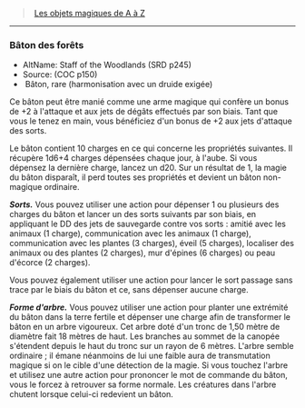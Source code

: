 ﻿---
!MagicItem
Type: Bâton
Rarity: rare
Attunement: harmonisation avec un druide exigée
Id: magicitems_az_hd.md#bâton-des-forêts
ParentLink: magicitems_az_hd.md#les-objets-magiques-de-a-à-z
Name: Bâton des forêts
ParentName: Les objets magiques de A à Z
NameLevel: 3
AltName: Staff of the Woodlands (SRD p245)
Source: (COC p150)
Attributes:
  Name: Bâton des forêts
  Markdown: >+
    ### <!--Name-->Bâton des forêts<!--/Name-->


    - AltName: <!--AltName-->Staff of the Woodlands (SRD p245)<!--/AltName-->

    - Source: <!--Source-->(COC p150)<!--/Source-->

    -  <!--Type-->Bâton<!--/Type-->, <!--Rarity-->rare<!--/Rarity--> (<!--Attunement-->harmonisation avec un druide exigée<!--/Attunement-->)


    Ce bâton peut être manié comme une arme magique qui confère un bonus de +2 à l'attaque et aux jets de dégâts effectués par son biais. Tant que vous le tenez en main, vous bénéficiez d'un bonus de +2 aux jets d'attaque des sorts.


    Le bâton contient 10 charges en ce qui concerne les propriétés suivantes. Il récupère 1d6+4 charges dépensées chaque jour, à l'aube. Si vous dépensez la dernière charge, lancez un d20. Sur un résultat de 1, la magie du bâton disparaît, il perd toutes ses propriétés et devient un bâton non-magique ordinaire.


    **_Sorts._** Vous pouvez utiliser une action pour dépenser 1 ou plusieurs des charges du bâton et lancer un des sorts suivants par son biais, en appliquant le DD des jets de sauvegarde contre vos sorts : amitié avec les animaux (1 charge), communication avec les animaux (1 charge), communication avec les plantes (3 charges), éveil (5 charges), localiser des animaux ou des plantes (2 charges), mur d'épines (6 charges) ou peau d'écorce (2 charges).


    Vous pouvez également utiliser une action pour lancer le sort passage sans trace par le biais du bâton et ce, sans dépenser aucune charge.


    **_Forme d'arbre._** Vous pouvez utiliser une action pour planter une extrémité du bâton dans la terre fertile et dépenser une charge afin de transformer le bâton en un arbre vigoureux. Cet arbre doté d'un tronc de 1,50 mètre de diamètre fait 18 mètres de haut. Les branches au sommet de la canopée s'étendent depuis le haut du tronc sur un rayon de 6 mètres. L'arbre semble ordinaire ; il émane néanmoins de lui une faible aura de transmutation magique si on le cible d'une détection de la magie. Si vous touchez l'arbre et utilisez une autre action pour prononcer le mot de commande du bâton, vous le forcez à retrouver sa forme normale. Les créatures dans l'arbre chutent lorsque celui-ci redevient un bâton.

  AltName: Staff of the Woodlands (SRD p245)
  Source: (COC p150)
  Type: Bâton
  Rarity: rare
  Attunement: harmonisation avec un druide exigée
AttributesDictionary: >+
  Name: Bâton des forêts

  Markdown: >+

    ### <!--Name-->Bâton des forêts<!--/Name-->





    - AltName: <!--AltName-->Staff of the Woodlands (SRD p245)<!--/AltName-->



    - Source: <!--Source-->(COC p150)<!--/Source-->



    -  <!--Type-->Bâton<!--/Type-->, <!--Rarity-->rare<!--/Rarity--> (<!--Attunement-->harmonisation avec un druide exigée<!--/Attunement-->)





    Ce bâton peut être manié comme une arme magique qui confère un bonus de +2 à l'attaque et aux jets de dégâts effectués par son biais. Tant que vous le tenez en main, vous bénéficiez d'un bonus de +2 aux jets d'attaque des sorts.





    Le bâton contient 10 charges en ce qui concerne les propriétés suivantes. Il récupère 1d6+4 charges dépensées chaque jour, à l'aube. Si vous dépensez la dernière charge, lancez un d20. Sur un résultat de 1, la magie du bâton disparaît, il perd toutes ses propriétés et devient un bâton non-magique ordinaire.





    **_Sorts._** Vous pouvez utiliser une action pour dépenser 1 ou plusieurs des charges du bâton et lancer un des sorts suivants par son biais, en appliquant le DD des jets de sauvegarde contre vos sorts : amitié avec les animaux (1 charge), communication avec les animaux (1 charge), communication avec les plantes (3 charges), éveil (5 charges), localiser des animaux ou des plantes (2 charges), mur d'épines (6 charges) ou peau d'écorce (2 charges).





    Vous pouvez également utiliser une action pour lancer le sort passage sans trace par le biais du bâton et ce, sans dépenser aucune charge.





    **_Forme d'arbre._** Vous pouvez utiliser une action pour planter une extrémité du bâton dans la terre fertile et dépenser une charge afin de transformer le bâton en un arbre vigoureux. Cet arbre doté d'un tronc de 1,50 mètre de diamètre fait 18 mètres de haut. Les branches au sommet de la canopée s'étendent depuis le haut du tronc sur un rayon de 6 mètres. L'arbre semble ordinaire ; il émane néanmoins de lui une faible aura de transmutation magique si on le cible d'une détection de la magie. Si vous touchez l'arbre et utilisez une autre action pour prononcer le mot de commande du bâton, vous le forcez à retrouver sa forme normale. Les créatures dans l'arbre chutent lorsque celui-ci redevient un bâton.



  AltName: Staff of the Woodlands (SRD p245)

  Source: (COC p150)

  Type: Bâton

  Rarity: rare

  Attunement: harmonisation avec un druide exigée

---
> [Les objets magiques de A à Z](hd_magicitems_az_les_objets_magiques_de_a_a_z.md)

---

### Bâton des forêts

- AltName: Staff of the Woodlands (SRD p245)
- Source: (COC p150)
-  Bâton, rare (harmonisation avec un druide exigée)

Ce bâton peut être manié comme une arme magique qui confère un bonus de +2 à l'attaque et aux jets de dégâts effectués par son biais. Tant que vous le tenez en main, vous bénéficiez d'un bonus de +2 aux jets d'attaque des sorts.

Le bâton contient 10 charges en ce qui concerne les propriétés suivantes. Il récupère 1d6+4 charges dépensées chaque jour, à l'aube. Si vous dépensez la dernière charge, lancez un d20. Sur un résultat de 1, la magie du bâton disparaît, il perd toutes ses propriétés et devient un bâton non-magique ordinaire.

**_Sorts._** Vous pouvez utiliser une action pour dépenser 1 ou plusieurs des charges du bâton et lancer un des sorts suivants par son biais, en appliquant le DD des jets de sauvegarde contre vos sorts : amitié avec les animaux (1 charge), communication avec les animaux (1 charge), communication avec les plantes (3 charges), éveil (5 charges), localiser des animaux ou des plantes (2 charges), mur d'épines (6 charges) ou peau d'écorce (2 charges).

Vous pouvez également utiliser une action pour lancer le sort passage sans trace par le biais du bâton et ce, sans dépenser aucune charge.

**_Forme d'arbre._** Vous pouvez utiliser une action pour planter une extrémité du bâton dans la terre fertile et dépenser une charge afin de transformer le bâton en un arbre vigoureux. Cet arbre doté d'un tronc de 1,50 mètre de diamètre fait 18 mètres de haut. Les branches au sommet de la canopée s'étendent depuis le haut du tronc sur un rayon de 6 mètres. L'arbre semble ordinaire ; il émane néanmoins de lui une faible aura de transmutation magique si on le cible d'une détection de la magie. Si vous touchez l'arbre et utilisez une autre action pour prononcer le mot de commande du bâton, vous le forcez à retrouver sa forme normale. Les créatures dans l'arbre chutent lorsque celui-ci redevient un bâton.

